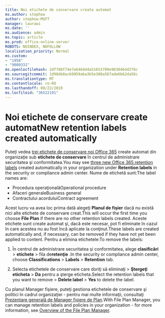 ```yaml
---
title: Noi etichete de conservare create automat
ms.author: stephow
author: stephow-MSFT
manager: laurawi
ms.date: ''
ms.audience: admin
ms.topic: article
ms.prod: office-online-server
ROBOTS: NOINDEX, NOFOLLOW
localization_priority: Normal
ms.custom:
- "1958"
- "9000331"
ms.openlocfilehash: 2df788f74e7e6464d4a51653709e983046dd2f8c
ms.sourcegitcommit: 1d98db8acb9959aba3b5e308a567ade6b62da56c
ms.translationtype: MT
ms.contentlocale: ro-RO
ms.lasthandoff: 08/22/2019
ms.locfileid: "36522191"
---
```

# <a name="new-retention-labels-created-automatically"></a><span data-ttu-id="d52c0-102">Noi etichete de conservare create automat</span><span class="sxs-lookup"><span data-stu-id="d52c0-102">New retention labels created automatically</span></span>

<span data-ttu-id="d52c0-103">Puteţi vedea [trei etichete de conservare noi Office 365](https://docs.microsoft.com/office365/securitycompliance/file-plan-manager#default-retention-labels-and-label-policy) create automat din organizaţie sub **etichete de conservare** în centrul de administrare securitatea şi conformitatea.</span><span class="sxs-lookup"><span data-stu-id="d52c0-103">You may see [three new Office 365 retention labels](https://docs.microsoft.com/office365/securitycompliance/file-plan-manager#default-retention-labels-and-label-policy) created automatically in your organization under **Retention labels** in the security or compliance admin center.</span></span> <span data-ttu-id="d52c0-104">Nume de etichetă sunt:</span><span class="sxs-lookup"><span data-stu-id="d52c0-104">The label names are:</span></span>

- <span data-ttu-id="d52c0-105">Procedura operaţională</span><span class="sxs-lookup"><span data-stu-id="d52c0-105">Operational procedure</span></span>
- <span data-ttu-id="d52c0-106">Afaceri generale</span><span class="sxs-lookup"><span data-stu-id="d52c0-106">Business general</span></span>
- <span data-ttu-id="d52c0-107">Contractului acordului</span><span class="sxs-lookup"><span data-stu-id="d52c0-107">Contract agreement</span></span>

<span data-ttu-id="d52c0-108">Acest lucru va avea loc prima dată alegeţi **Planul de fişier** dacă nu există nici alte etichete de conservare creat.</span><span class="sxs-lookup"><span data-stu-id="d52c0-108">This will occur the first time you choose **File Plan** if there are no other retention labels created.</span></span> <span data-ttu-id="d52c0-109">Aceste etichete sunt create automat şi, dacă este necesar, pot fi eliminate în cazul în care acestea nu au fost încă aplicate la conţinut.</span><span class="sxs-lookup"><span data-stu-id="d52c0-109">These labels are created automatically and, if necessary, can be removed if they have not yet been applied to content.</span></span> <span data-ttu-id="d52c0-110">Pentru a elimina etichetele:</span><span class="sxs-lookup"><span data-stu-id="d52c0-110">To remove the labels:</span></span>

1. <span data-ttu-id="d52c0-111">În centrul de administrare securitatea şi conformitatea, alege **clasificări** > **etichete** > fila de**retenţie** .</span><span class="sxs-lookup"><span data-stu-id="d52c0-111">In the security or compliance admin center, choose **Classifications** > **Labels** > **Retention** tab.</span></span>

1. <span data-ttu-id="d52c0-112">Selecta etichetele de conservare care doriţi să eliminaţi > **Ştergeţi eticheta** > **Da** pentru a şterge eticheta.</span><span class="sxs-lookup"><span data-stu-id="d52c0-112">Select the retention labels that you want to remove > **Delete label** > **Yes** to delete the label.</span></span>

<span data-ttu-id="d52c0-113">Cu planul Manager fişiere, puteţi gestiona etichetele de conservare şi politici în cadrul organizaţiei - pentru mai multe informaţii, consultaţi [Prezentare generală de Manager fişiere de Plan](https://docs.microsoft.com/office365/securitycompliance/file-plan-manager).</span><span class="sxs-lookup"><span data-stu-id="d52c0-113">With File Plan Manager, you can manage retention labels and policies in your organization - for more information, see [Overview of the File Plan Manager](https://docs.microsoft.com/office365/securitycompliance/file-plan-manager).</span></span>